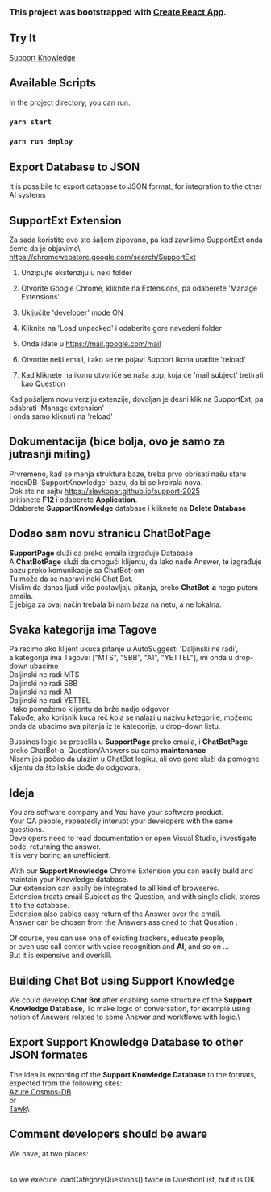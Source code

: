 ### This project was bootstrapped with [Create React App](https://github.com/facebook/create-react-app).

## Try It
[Support Knowledge](https://slavkopar.github.io/support-2025/)

## Available Scripts

In the project directory, you can run:

### `yarn start`
### `yarn run deploy`

## Export Database to JSON
   It is  possibile to export database to JSON format, for integration to the other AI systems

## SupportExt Extension
 Za sada koristite ovo sto šaljem zipovano, pa kad završimo SupportExt onda ćemo da je objavimo\ 
 https://chromewebstore.google.com/search/SupportExt

1) Unzipujte ekstenziju u neki folder
2) Otvorite Google Chrome, kliknite na Extensions, pa odaberete 'Manage Extensions'
3) Uključite 'developer' mode ON
4) Kliknite na 'Load unpacked' i odaberite gore navedeni folder

5) Onda idete u https://mail.google.com/mail
6) Otvorite neki email, i ako se ne pojavi Support ikona uradite 'reload'
7) Kad kliknete na ikonu otvoriće se naša app, koja će 'mail subject' tretirati kao Question

Kad pošaljem novu verziju extenzije, dovoljan je desni klik na SupportExt, pa odabrati 'Manage extension'\
I onda samo kliknuti na 'reload'


## Dokumentacija (bice bolja, ovo je samo za jutrasnji miting) 

Prvremeno, kad se menja struktura baze, treba prvo obrisati našu staru IndexDB 'SupportKnowledge' bazu, da bi se kreirala nova.\
Dok ste na sajtu https://slavkopar.github.io/support-2025 \
pritisnete **F12** i odaberete **Application**.\
Odaberete **SupportKnowledge** database i kliknete na **Delete Database**

## Dodao sam novu stranicu ChatBotPage
**SupportPage** služi da preko emaila izgrađuje Database\
A **ChatBotPage** služi da omogući klijentu, da lako nađe Answer, te izgrađuje bazu preko komunikacije sa ChatBot-om\
Tu može da se napravi neki Chat Bot.\
Mislim da danas ljudi više postavljaju pitanja, preko **ChatBot-a** nego putem emaila.\
E jebiga za ovaj način trebala bi nam baza na netu, a ne lokalna.

## Svaka kategorija ima Tagove
Pa recimo ako klijent ukuca pitanje u AutoSuggest: 'Daljinski ne radi',\
a kategorija ima Tagove: ["MTS", "SBB", "A1", "YETTEL"], mi onda u drop-down ubacimo\
Daljinski ne radi MTS\
Daljinski ne radi SBB\
Daljinski ne radi A1\
Daljinski ne radi YETTEL\
i tako pomažemo klijentu da brže nadje odgovor\
Takođe, ako korisnik kuca reč koja se nalazi u nazivu kategorije, možemo onda da ubacimo sva pitanja iz te kategorije, u drop-down listu.

Bussines logic se preselila u **SupportPage** preko emaila, i **ChatBotPage** preko ChatBot-a, Question/Answers su samo **maintenance**\
Nisam još počeo da ulazim u ChatBot logiku, ali ovo gore služi da pomogne klijentu da što lakše dođe do  odgovora.


## Ideja

You are software company and You have your software product.\
Your QA people, repeatedly interupt your developers with the same questions.\
Developers need to read documentation or open Visual Studio, investigate code, returning the answer.\
It is very boring an unefficient.

With our  **Support Knowledge** Chrome Extension you can easily build and maintain your Knowledge database.\
Our extension can easily be integrated to all kind of browseres.\
Extension treats email Subject as the Question, and with single click, stores it to the database.\
Extension also eables easy return of the Answer over the email.\
Answer can be chosen from the Answers assigned to that Question .

Of course, you can use one of existing trackers, educate people, \
or even use call center with voice recognition and **AI**, and so on ...\
But it is expensive and overkill.

## Building Chat Bot using **Support Knowledge**

We could develop **Chat Bot** after enabling some structure of the **Support Knowledge Database**, To make logic of conversation, for example using notion of Answers related to some Answer and workflows with logic.\

## Export **Support Knowledge Database** to other JSON formates

The idea is exporting of the **Support Knowledge Database** to the formats, expected from the following sites:\
[Azure Cosmos-DB](https://learn.microsoft.com/en-us/azure/cosmos-db/introduction)\
or\
[Tawk](https://www.tawk.to/software/knowledge-base)\


## Comment developers should be aware
   We have, at two places:\
   <EditCategory inLine={true} />\
   <EditCategory inLine={false} />\
   so we execute loadCategoryQuestions() twice in QuestionList, but it is OK